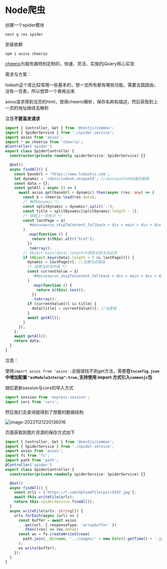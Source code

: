 # Node爬虫

创建一个spider模块

```
nest g res spider
```

安装依赖

```
npm i axios cheerio
```

[cheerio](https://github.com/cheeriojs/cheerio/wiki/Chinese-README)为服务器特别定制的，快速、灵活、实施的jQuery核心实现

需求与方案：

lodash这个库比较常用一些基本的，想一览所有都有哪些功能，需要去跳路由，没有一览表，所以想弄一个表格出来

axios请求得到当页的html，使用cheerio解析，保存名称和描述，然后获取到上一页的地址继续去解析

注意**不要滥发请求**

```ts
import { Controller, Get } from '@nestjs/common';
import { SpiderService } from './spider.service';
import axios from 'axios';
import * as cheerio from 'cheerio';
@Controller('spider')
export class SpiderController {
  constructor(private readonly spiderService: SpiderService) {}

  @Get()
  async findAll() {
    const baseUrl = 'https://www.lodashjs.com';
    let dynamic = '/docs/lodash.uniqueId'; //从uniqueId向前遍历数据
    const data = {};
    const getAll = async () => {
      await axios.get(baseUrl + dynamic).then(async (res: any) => {
        const $ = cheerio.load(res.data);
        /* 解析dynamic */
        const splitDynamic = dynamic?.split('.');
        const title = splitDynamic[splitDynamic.length - 1];
        /* 获取上一页标识 */
        const lastPage = $(
          '#docusaurus_skipToContent_fallback > div > main > div > div > div.col.docItemCol_z5aJ > div > nav > a.pagination-nav__link.pagination-nav__link--prev',
        )
          .map(function () {
            return $(this).attr('href');
          })
          .toArray();
        // Object.keys(data).length<5获取全部关闭此项
        if (Object.keys(data).length < 5 && lastPage[0]) {
          dynamic = lastPage[0]; //设置动态路由
          /* 设置当前页的值 */
          const currentValue = $(
            '#docusaurus_skipToContent_fallback > div > main > div > div > div.col.docItemCol_z5aJ > div > article > div.theme-doc-markdown.markdown > div.doc-container > div > div > p:nth-child(2)',
          )
            .map(function () {
              return $(this).text();
            })
            .toArray();
          if (currentValue[0] && title) {
            data[title] = currentValue[0]; //设置值
          }
          await getAll();
        }
      });
    };
    await getAll();
    return data;
  }
}
```

注意：

使用`import axios from 'axios';`会报错找不到get方法，需要**在`tsconfig.json`中增加配置 `"esModuleInterop":true,`支持使用 import 方式引入`commonjs`包**

随后更新session与cors的导入方式

```ts
import session from 'express-session';
import cors from 'cors';
```

然后我们去查询就得到了想要的数据结构

![image-20221121220136016](https://blog-guiyexing.oss-cn-qingdao.aliyuncs.com/blogImg/202211212201061.png!blog.guiyexing)

页面获取到图片资源的保存方式如下

```ts
import { Controller, Get } from '@nestjs/common';
import { SpiderService } from './spider.service';
import axios from 'axios';
import fs from 'fs';
import path from 'path';
@Controller('spider')
export class SpiderController {
  constructor(private readonly spiderService: SpiderService) {}

  @Get()
  async findAll() {
    const urls = ['https://*.com/Uploadfile/pic/5597.jpg'];
    await this.writeFile(urls);
    return this.spiderService.findAll();
  }
  async writeFile(urls: string[]) {
    urls.forEach(async (url) => {
      const buffer = await axios
        .get(url, { responseType: 'arraybuffer' })
        .then((res) => res.data);
      const ws = fs.createWriteStream(
        path.join(__dirname, '../images/' + new Date().getTime() + '.jpg'),
      );
      ws.write(buffer);
    });
  }
}
```
